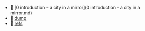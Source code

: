 * 📄 [0 introduction - a city in a mirror](0 introduction - a city in a mirror.md)
* 📄 [dump](dump.md)
* 📂 [refs](refs)
